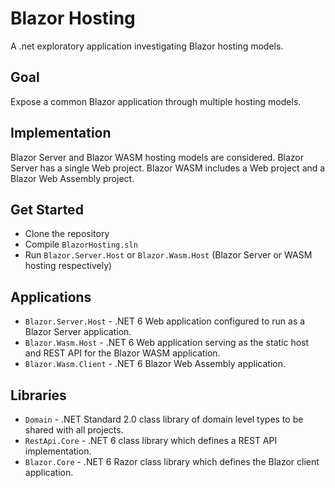 # Blazor Hosting
A .net exploratory application investigating Blazor hosting models.

## Goal 
Expose a common Blazor application through multiple hosting models.

## Implementation
Blazor Server and Blazor WASM hosting models are considered. Blazor Server has a single Web project. Blazor WASM includes a Web project and a Blazor Web Assembly project.

## Get Started
* Clone the repository
* Compile `BlazorHosting.sln`
* Run `Blazor.Server.Host` or `Blazor.Wasm.Host` (Blazor Server or WASM hosting respectively)

## Applications
* `Blazor.Server.Host` - .NET 6 Web application configured to run as a Blazor Server application.
* `Blazor.Wasm.Host` - .NET 6 Web application serving as the static host and REST API for the Blazor WASM application.
* `Blazor.Wasm.Client` - .NET 6 Blazor Web Assembly application.

## Libraries
* `Domain` - .NET Standard 2.0 class library of domain level types to be shared with all projects.
* `RestApi.Core` - .NET 6 class library which defines a REST API implementation.
* `Blazor.Core` - .NET 6 Razor class library which defines the Blazor client application.
